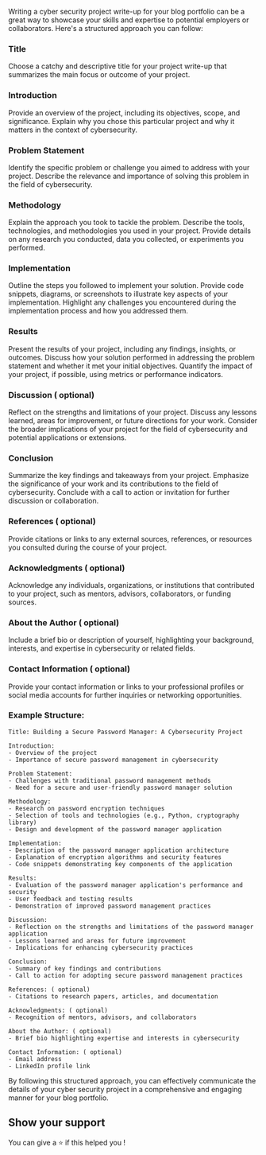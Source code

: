 Writing a cyber security project write-up for your blog portfolio can be a great way to showcase your skills and expertise to potential employers or collaborators. Here's a structured approach you can follow:

### Title
Choose a catchy and descriptive title for your project write-up that summarizes the main focus or outcome of your project.

### Introduction
Provide an overview of the project, including its objectives, scope, and significance. Explain why you chose this particular project and why it matters in the context of cybersecurity.

### Problem Statement
Identify the specific problem or challenge you aimed to address with your project. Describe the relevance and importance of solving this problem in the field of cybersecurity.

### Methodology
Explain the approach you took to tackle the problem. Describe the tools, technologies, and methodologies you used in your project. Provide details on any research you conducted, data you collected, or experiments you performed.

### Implementation
Outline the steps you followed to implement your solution. Provide code snippets, diagrams, or screenshots to illustrate key aspects of your implementation. Highlight any challenges you encountered during the implementation process and how you addressed them.

### Results
Present the results of your project, including any findings, insights, or outcomes. Discuss how your solution performed in addressing the problem statement and whether it met your initial objectives. Quantify the impact of your project, if possible, using metrics or performance indicators.

### Discussion ( optional)
Reflect on the strengths and limitations of your project. Discuss any lessons learned, areas for improvement, or future directions for your work. Consider the broader implications of your project for the field of cybersecurity and potential applications or extensions.

### Conclusion
Summarize the key findings and takeaways from your project. Emphasize the significance of your work and its contributions to the field of cybersecurity. Conclude with a call to action or invitation for further discussion or collaboration.

### References ( optional)
Provide citations or links to any external sources, references, or resources you consulted during the course of your project.

### Acknowledgments ( optional)
Acknowledge any individuals, organizations, or institutions that contributed to your project, such as mentors, advisors, collaborators, or funding sources.

### About the Author ( optional)
Include a brief bio or description of yourself, highlighting your background, interests, and expertise in cybersecurity or related fields.

### Contact Information ( optional)
Provide your contact information or links to your professional profiles or social media accounts for further inquiries or networking opportunities.

### Example Structure:
```
Title: Building a Secure Password Manager: A Cybersecurity Project

Introduction:
- Overview of the project
- Importance of secure password management in cybersecurity

Problem Statement:
- Challenges with traditional password management methods
- Need for a secure and user-friendly password manager solution

Methodology:
- Research on password encryption techniques
- Selection of tools and technologies (e.g., Python, cryptography library)
- Design and development of the password manager application

Implementation:
- Description of the password manager application architecture
- Explanation of encryption algorithms and security features
- Code snippets demonstrating key components of the application

Results:
- Evaluation of the password manager application's performance and security
- User feedback and testing results
- Demonstration of improved password management practices

Discussion:
- Reflection on the strengths and limitations of the password manager application
- Lessons learned and areas for future improvement
- Implications for enhancing cybersecurity practices

Conclusion:
- Summary of key findings and contributions
- Call to action for adopting secure password management practices

References: ( optional)
- Citations to research papers, articles, and documentation

Acknowledgments: ( optional)
- Recognition of mentors, advisors, and collaborators

About the Author: ( optional)
- Brief bio highlighting expertise and interests in cybersecurity

Contact Information: ( optional)
- Email address
- LinkedIn profile link
```

By following this structured approach, you can effectively communicate the details of your cyber security project in a comprehensive and engaging manner for your blog portfolio.

## Show your support

You can give a ⭐️ if this helped you !
